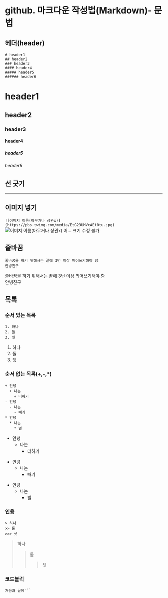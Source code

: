 # github. 마크다운 작성법(Markdown)- 문법

## 헤더(header)
```
# header1
## header2
### header3
#### header4
##### header5
###### header6
```
# header1
## header2
### header3
#### header4
##### header5
###### header6

## 선 긋기
---

## 이미지 넣기
```![이미지 이름(아무거나 상관x)](https://pbs.twimg.com/media/EtG23UMVcAEt0tu.jpg)```
![이미지 이름(아무거나 상관x)](https://pbs.twimg.com/media/EtG23UMVcAEt0tu.jpg)
어....크기 수정 불가


## 줄바꿈
```
줄바꿈을 하기 위해서는 끝에 3번 이상 띄어쓰기해야 함   
안녕친구
```
줄바꿈을 하기 위해서는 끝에 3번 이상 띄어쓰기해야 함   
안녕친구

## 목록
### 순서 있는 목록
```
1. 하나
2. 둘
3. 셋
```
1. 하나
2. 둘
3. 셋

### 순서 없는 목록(+,-,*)
```
+ 안녕
  + 나는
    + 더하기
- 안녕
  - 나는
    - 빼기
* 안녕
  * 나는
    * 별   
```
+ 안녕
  + 나는
    + 더하기
- 안녕
  - 나는
    - 빼기
* 안녕
  * 나는
    * 별   


### 인용
```
> 하나
>> 둘
>>> 셋

```
> 하나
>> 둘
>>> 셋

### 코드블럭
```
처음과 끝에```
```
